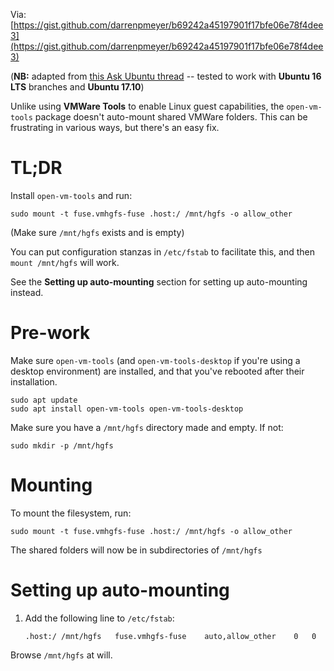 Via: [https://gist.github.com/darrenpmeyer/b69242a45197901f17bfe06e78f4dee3](https://gist.github.com/darrenpmeyer/b69242a45197901f17bfe06e78f4dee3)

(**NB:** adapted from [this Ask Ubuntu thread](https://askubuntu.com/questions/580319/enabling-shared-folders-with-open-vm-tools) -- tested to work with **Ubuntu 16 LTS** branches and **Ubuntu 17.10**)

Unlike using **VMWare Tools** to enable Linux guest capabilities, the `open-vm-tools` package doesn't auto-mount shared VMWare folders. This can be frustrating in various ways, but there's an easy fix.

# TL;DR

Install `open-vm-tools` and run:

  ```
  sudo mount -t fuse.vmhgfs-fuse .host:/ /mnt/hgfs -o allow_other
  ```
  
(Make sure `/mnt/hgfs` exists and is empty)

You can put configuration stanzas in `/etc/fstab` to facilitate this, and then `mount /mnt/hgfs` will work.

See the **Setting up auto-mounting** section for setting up auto-mounting instead.

# Pre-work

Make sure `open-vm-tools` (and `open-vm-tools-desktop` if you're using a desktop environment) are installed, and that you've rebooted after their installation.

  ```
  sudo apt update
  sudo apt install open-vm-tools open-vm-tools-desktop
  ```
  
Make sure you have a `/mnt/hgfs` directory made and empty. If not:

  ```
  sudo mkdir -p /mnt/hgfs
  ```
  
# Mounting

To mount the filesystem, run:

  ```
  sudo mount -t fuse.vmhgfs-fuse .host:/ /mnt/hgfs -o allow_other
  ```

The shared folders will now be in subdirectories of `/mnt/hgfs`


# Setting up auto-mounting 

1. Add the following line to `/etc/fstab`:

    ```
    .host:/	/mnt/hgfs	fuse.vmhgfs-fuse	auto,allow_other	0	0
    ```

Browse `/mnt/hgfs` at will.
